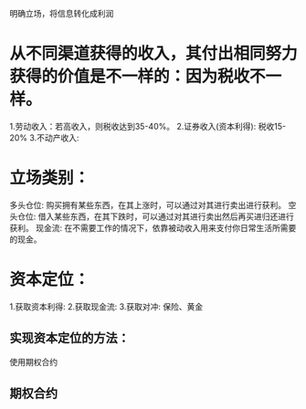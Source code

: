 明确立场，将信息转化成利润
# 从不同渠道获得的收入，其付出相同努力获得的价值是不一样的：因为税收不一样。
1.劳动收入：若高收入，则税收达到35-40%。
2.证券收入(资本利得): 税收15-20%
3.不动产收入: 

# 立场类别：
多头仓位: 购买拥有某些东西，在其上涨时，可以通过对其进行卖出进行获利。
空头仓位: 借入某些东西，在其下跌时，可以通过对其进行卖出然后再买进归还进行获利。
现金流: 在不需要工作的情况下，依靠被动收入用来支付你日常生活所需要的现金。

# 资本定位：
1.获取资本利得:
2.获取现金流:
3.获取对冲: 保险、黄金

## 实现资本定位的方法： 
使用期权合约
## 期权合约


